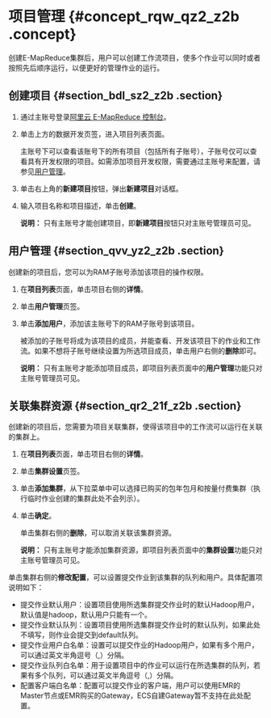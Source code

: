 # 项目管理 {#concept_rqw_qz2_z2b .concept}

创建E-MapReduce集群后，用户可以创建工作流项目，使多个作业可以同时或者按照先后顺序运行，以便更好的管理作业的运行。

## 创建项目 {#section_bdl_sz2_z2b .section}

1.  通过主账号登录[阿里云 E-MapReduce 控制台](https://emr.console.aliyun.com/console)。
2.  单击上方的数据开发页签，进入项目列表页面。

    主账号下可以查看该账号下的所有项目（包括所有子账号），子账号仅可以查看具有开发权限的项目。如需添加项目开发权限，需要通过主账号来配置，请参见[用户管理](#section_qvv_yz2_z2b)。

3.  单击右上角的**新建项目**按钮，弹出**新建项目**对话框。
4.  输入项目名称和项目描述，单击**创建**。

    **说明：** 只有主账号才能创建项目，即**新建项目**按钮只对主账号管理员可见。


## 用户管理 {#section_qvv_yz2_z2b .section}

创建新的项目后，您可以为RAM子账号添加该项目的操作权限。

1.  在**项目列表**页面，单击项目右侧的**详情**。
2.  单击**用户管理**页签。
3.  单击**添加用户**，添加该主账号下的RAM子账号到该项目。

    被添加的子账号将成为该项目的成员，并能查看、开发该项目下的作业和工作流。如果不想将子账号继续设置为所选项目成员，单击用户右侧的**删除**即可。

    **说明：** 只有主账号才能添加项目成员，即项目列表页面中的**用户管理**功能只对主账号管理员可见。


## 关联集群资源 {#section_qr2_21f_z2b .section}

创建新的项目后，您需要为项目关联集群，使得该项目中的工作流可以运行在关联的集群上。

1.  在**项目列表**页面，单击项目右侧的**详情**。
2.  单击**集群设置**页签。
3.  单击**添加集群**，从下拉菜单中可以选择已购买的包年包月和按量付费集群（执行临时作业创建的集群此处不会列示）。
4.  单击**确定**。

    单击集群右侧的**删除**，可以取消关联该集群资源。

    **说明：** 只有主账号才能添加集群资源，即项目列表页面中的**集群设置**功能只对主账号管理员可见。


单击集群右侧的**修改配置**，可以设置提交作业到该集群的队列和用户。具体配置项说明如下：

-   提交作业默认用户：设置项目使用所选集群提交作业时的默认Hadoop用户，默认值是hadoop，默认用户只能有一个。
-   提交作业默认队列：设置项目使用所选集群提交作业时的默认队列，如果此处不填写，则作业会提交到default队列。
-   提交作业用户白名单：设置可以提交作业的Hadoop用户，如果有多个用户，可以通过英文半角逗号（,）分隔。
-   提交作业队列白名单：用于设置项目中的作业可以运行在所选集群的队列，若果有多个队列，可以通过英文半角逗号（,）分隔。
-   配置客户端白名单：配置可以提交作业的客户端，用户可以使用EMR的Master节点或EMR购买的Gateway，ECS自建Gateway暂不支持在此处配置。

